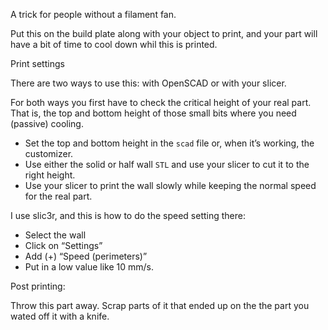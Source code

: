 A trick for people without a filament fan.

Put this on the build plate along with your object to print, and your part will have a bit of time to cool down whil this is printed.



Print settings

There are two ways to use this: with OpenSCAD or with your slicer.

For both ways you first have to check the critical height of your real part. That is, the top and bottom height of those small bits where you need (passive) cooling.

* Set the top and bottom height in the `scad` file or, when it’s working, the customizer.
* Use either the solid or half wall `STL` and use your slicer to cut it to the right height.
* Use your slicer to print the wall slowly while keeping the normal speed for the real part.

I use slic3r, and this is how to do the speed setting there:
* Select the wall
* Click on “Settings”
* Add (+) “Speed (perimeters)”
* Put in a low value like 10 mm/s.

Post printing:

Throw this part away. Scrap parts of it that ended up on the the part you wated off it with a knife.
